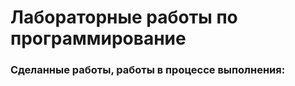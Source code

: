 # Лабораторные работы по программирование #
### Сделанные работы, работы в процессе выполнения: ###
